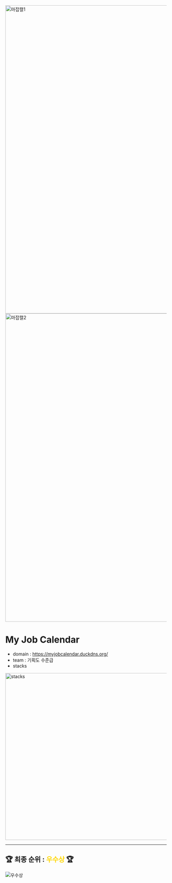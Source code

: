 <img width="960" alt="마잡캘1" src="https://github.com/user-attachments/assets/4028f139-fb87-468c-8f6b-436d2242dc14">

<img width="960" alt="마잡캘2" src="https://github.com/user-attachments/assets/c7c19160-5c1e-41d6-8af7-e3d82860cb96">



# My Job Calendar

* domain : https://myjobcalendar.duckdns.org/
* team : 기획도 수준급
* stacks
<img width="520" alt="stacks" src="https://github.com/user-attachments/assets/d6ee5418-b18d-4348-a98f-4f17da6f6edf">



---

## 🏆 최종 순위 : <span style="color: gold">우수상</span> 🏆

![우수상](https://github.com/user-attachments/assets/107337d1-e29d-44ff-922e-70426bd9557c)

